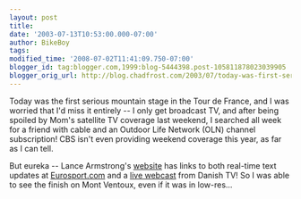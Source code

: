 ```yaml
---
layout: post
title: 
date: '2003-07-13T10:53:00.000-07:00'
author: BikeBoy
tags: 
modified_time: '2008-07-02T11:41:09.750-07:00'
blogger_id: tag:blogger.com,1999:blog-5444398.post-105811878023039905
blogger_orig_url: http://blog.chadfrost.com/2003/07/today-was-first-serious-mountain-stage.shtml
---
```


Today was the first serious mountain stage in the Tour de France, and I was 
worried that I'd miss it entirely -- I only get broadcast TV, and after being 
spoiled by Mom's satellite TV coverage last weekend, I searched all week for a 
friend with cable and an Outdoor Life Network (OLN) channel subscription!  CBS 
isn't even providing weekend coverage this year, as far as I can tell. 

But eureka -- Lance Armstrong's [website](http://www.lancearmstrong.com/) has 
links to both real-time text updates at 
[Eurosport.com](http://www.eurosport.com/home/pages/L0/S18/E5040/event_Lng0_Spo18_Evt5040.shtml) 
and a [live webcast](http://tour.tv2.dk/live/show.php) from Danish TV!  So I 
was able to see the finish on Mont Ventoux, even if it was in low-res... 
